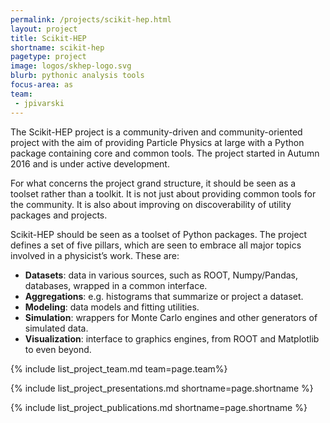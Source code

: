 ```yaml
---
permalink: /projects/scikit-hep.html
layout: project
title: Scikit-HEP
shortname: scikit-hep
pagetype: project
image: logos/skhep-logo.svg
blurb: pythonic analysis tools
focus-area: as
team:
 - jpivarski
---
```


The Scikit-HEP project is a community-driven and community-oriented project with the aim of providing Particle Physics at large with a Python package containing core and common tools. The project started in Autumn 2016 and is under active development.

For what concerns the project grand structure, it should be seen as a toolset rather than a toolkit. It is not just about providing common tools for the community. It is also about improving on discoverability of utility packages and projects.

Scikit-HEP should be seen as a toolset of Python packages. The project defines a set of five pillars, which are seen to embrace all major topics involved in a physicist’s work. These are:

   * **Datasets**: data in various sources, such as ROOT, Numpy/Pandas, databases, wrapped in a common interface.
   * **Aggregations**: e.g. histograms that summarize or project a dataset.
   * **Modeling**: data models and fitting utilities.
   * **Simulation**: wrappers for Monte Carlo engines and other generators of simulated data.
   * **Visualization**: interface to graphics engines, from ROOT and Matplotlib to even beyond.

{% include list_project_team.md team=page.team%}

{% include list_project_presentations.md shortname=page.shortname %}

{% include list_project_publications.md shortname=page.shortname %}
